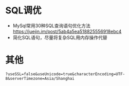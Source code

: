 # SQL调优

- MySql常用30种SQL查询语句优化方法 https://juejin.im/post/5ab4a5ea518825556918ebc4
- 简化SQL语句，尽量将复杂SQL用内存操作代替


# 其他

```shell
?useSSL=false&useUnicode=true&characterEncoding=UTF-8&serverTimezone=Asia/Shanghai
```
